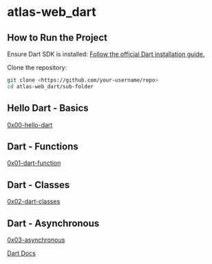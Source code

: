 # atlas-web_dart

## How to Run the Project

Ensure Dart SDK is installed:
[Follow the official Dart installation guide.](https://dart.dev/get-dart#:~:text=Get%20the%20Dart%20SDK%201%20System%20requirements%20Dart,the%20appropriate%20package%20manager%20for%20your%20development%20platform.)

Clone the repository:

```bash
git clone <https://github.com/your-username/repo>
cd atlas-web_dart/sub-folder
```

## Hello Dart - Basics

[0x00-hello-dart](0x00-hello-dart/README.md)

## Dart - Functions

[0x01-dart-function](0x01-dart-function/README.md)

## Dart - Classes

[0x02-dart-classes](0x02-dart-classes/README.md)

## Dart - Asynchronous

[0x03-asynchronous](0x03-asynchronous/README.md)

<!-- notes for docs:
Generate documentation:
[Learn about Dart Docs Here!](https://dart.dev/tools/dart-doc)
$ find . -maxdepth 1 -type f -name "*.dart" ! -name "*-main.dart" -exec cp {} lib/ \; -->
[Dart Docs](http://127.0.0.1:5500/doc/api/index.html)
